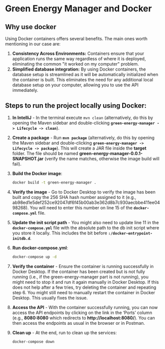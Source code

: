 # Green Energy Manager and Docker

## Why use docker
Using Docker containers offers several benefits. The main ones worth mentioning in our case are:
1. **Consistency Across Environments:** Containers ensure that your application runs the same way regardless of 
where it is deployed, eliminating the common "it worked on my computer" problem.
2. **Simplified database integration:** By using Docker containers, the database setup is streamlined as it will be 
automatically initialized when the container is built. This eliminates the need for any additional local database 
setup on your computer, allowing you to use the API immediately.

## Steps to run the project locally using Docker:

1. **In IntelliJ** - In the terminal execute `mvn clean` (alternatively, do this by opening the Maven sidebar and 
double-clicking **`green-energy-manager -> Lifecycle -> clean`**).  


2. **Create a package** - Run **`mvn package`** (alternatively, do this by opening the Maven sidebar and 
double-clicking **`green-energy-manager -> Lifecycle -> package`**). This will create a JAR file inside 
the **target** folder. The file should be named **green-energy-manager-0.0.1-SNAPSHOT.jar** (verify the name 
matches, otherwise the image build will fail).


3. **Build the Docker image**:

   ```bash 
   docker build -t green-energy-manager .
    ```

4. **Verify the image** - Go to Docker Desktop to verify the image has been built and copy the 256 SHA hash 
number assigned to it (e.g., ab98ed1e5def252ce92047df6f45b00ab3e362d8b7c930aecbbe411ee0498268). You will 
need to enter this number on line 15 of the **`docker-compose.yml`** file.


5. **Update the init script path** - You might also need to update line 11 in the **`docker-compose.yml`** file 
with the absolute path to the db init script where you store it locally. This includes the bit 
before **`:/docker-entrypoint-initdb.d`**.  


6. **Run docker-compose.yml**:
    ```bash
   docker-compose up -d
    ```

7. **Verify the container** - Ensure the container is running successfully in Docker Desktop. If the container 
has been created but is not fully running (i.e., if the green-energy-manager part is not running), you might 
need to stop it and run it again manually in Docker Desktop. If this does not help after a few tries, try deleting 
the container and repeating step 6. You might still need to manually restart the container in Docker Desktop. 
This usually fixes the issue.


8. **Access the API** - With the container successfully running, you can now access the API endpoints by clicking on the link in the ‘Ports’ column 
(e.g., **8080:8080** which redirects to **http://localhost:8080/**). You can then access the endpoints as usual 
in the browser or in Postman.


9. **Clean up** - At the end, run to clean up the services:
   ```bash
   docker-compose down
   ```
